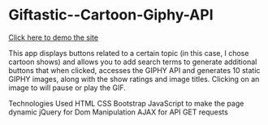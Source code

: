 # Giftastic--Cartoon-Giphy-API

[Click here to demo the site](https://melperez19.github.io/Giftastic--Cartoon-Giphy-API/)

This app displays buttons related to a certain topic (in this case, I chose cartoon shows) and allows you to add search terms to generate additional buttons that when clicked, accesses the GIPHY API and generates 10 static GIPHY images, along with the show ratings and image titles. Clicking on an image to will pause or play the GIF. 

Technologies Used
HTML
CSS Bootstrap
JavaScript to make the page dynamic
jQuery for Dom Manipulation
AJAX for API GET requests
